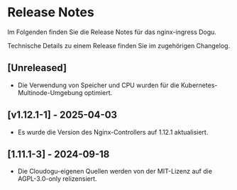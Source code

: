 # Release Notes

Im Folgenden finden Sie die Release Notes für das nginx-ingress Dogu.

Technische Details zu einem Release finden Sie im zugehörigen Changelog.

## [Unreleased]
* Die Verwendung von Speicher und CPU wurden für die Kubernetes-Multinode-Umgebung optimiert.

## [v1.12.1-1] - 2025-04-03
* Es wurde die Version des Nginx-Controllers auf 1.12.1 aktualisiert.

## [1.11.1-3] - 2024-09-18
* Die Cloudogu-eigenen Quellen werden von der MIT-Lizenz auf die AGPL-3.0-only relizensiert.